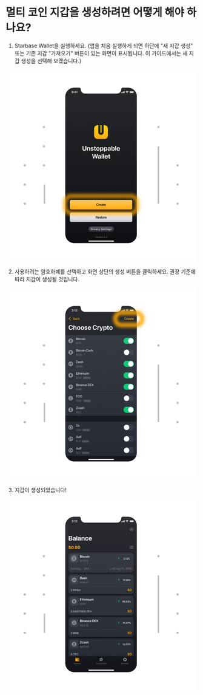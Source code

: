 # 멀티 코인 지갑을 생성하려면 어떻게 해야 하나요?

1. Starbase Wallet을 실행하세요. (앱을 처음 실행하게 되면 하단에 "새 지갑 생성" 또는 기존 지갑 "가져오기" 버튼이 있는 화면이 표시됩니다. 이 가이드에서는 새 지갑 생성을 선택해 보겠습니다.)

![](../images/ios-create-welcome-s.png)

2. 사용하려는 암호화폐를 선택하고 화면 상단의 생성 버튼을 클릭하세요. 권장 기준에 따라 지갑이 생성될 것입니다.

![](../images/ios-create-choosecoin-s.png)

3. 지갑이 생성되었습니다!

![](../images/ios-create-balance-s.png)


